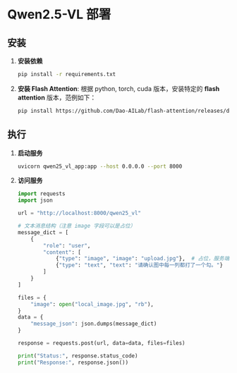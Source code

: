 # Qwen2.5-VL 部署

## 安装
1. **安装依赖**
    ```bash
    pip install -r requirements.txt
    ```
2. **安装 Flash Attention**: 根据 python, torch, cuda 版本，安装特定的 **flash attention** 版本，范例如下：
    ```bash
    pip install https://github.com/Dao-AILab/flash-attention/releases/download/v2.8.2/flash_attn-2.8.2+cu12torch2.4cxx11abiFALSE-cp311-cp311-linux_x86_64.whl
    ```

## 执行
1. **启动服务**
    ```bash
    uvicorn qwen25_vl_app:app --host 0.0.0.0 --port 8000
    ```

2. **访问服务**
    ```python
    import requests
    import json

    url = "http://localhost:8000/qwen25_vl"

    # 文本消息结构（注意 image 字段可以是占位）
    message_dict = [
        {
            "role": "user",
            "content": [
                {"type": "image", "image": "upload.jpg"},  # 占位，服务端会替换
                {"type": "text", "text": "请确认图中每一列都打了一个勾。"}
            ]
        }
    ]

    files = {
        "image": open("local_image.jpg", "rb"),
    }
    data = {
        "message_json": json.dumps(message_dict)
    }

    response = requests.post(url, data=data, files=files)

    print("Status:", response.status_code)
    print("Response:", response.json())
    ```   